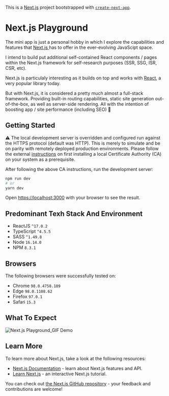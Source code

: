 This is a [Next.js](https://nextjs.org/) project bootstrapped with [`create-next-app`](https://github.com/vercel/next.js/tree/canary/packages/create-next-app).

# Next.js Playground

The mini app is just a personal hobby in which I explore the capabilities and features that [Next.js ](https://nextjs.org/) has to offer in the ever-evolving JavaScipt space.

I intend to build put additional self-contained React components / pages within the Next.js framework for self-research purposes (SSR, SSG, ISR, CSR, etc).

Next.js is particulaly interesting as it builds on top and works with [React](https://reactjs.org/), a very popular library today.

But with Next.js, it is considered a pretty much almost a full-stack framework. Providing built-in routing capabilities, static site generation out-of-the-box, as well as server-side rendering. All with the intention of boosting app / site performance (including SEO) 🤯

## Getting Started

⚠️ The local development server is overridden and configured run against the HTTPS protocol (default was HTTP). This is merely to simulate and be on parity with remotely deployed production environments. Please follow the external [instructions](https://dev.to/nakib/using-https-on-next-js-local-development-server-bcd) on first installing a local Certificate Authority (CA) on your system as a prerequisite.

After following the above CA instructions, run the development server:

```bash
npm run dev
# or
yarn dev
```

Open [https://localhost:3000](https://localhost:3000) with your browser to see the result.

## Predominant Texh Stack And Environment
- ReactJS `^17.0.2`
- TypeScript `^4.5.5`
- SASS `^1.49.8`
- Node `16.14.0`
- NPM `8.3.1`

## Browsers

The following browsers were successfully tested on:

- Chrome `98.0.4758.109`
- Edge `98.0.1108.62`
- Firefox `97.0.1`
- Safari `15.3`

## What To Expect

![Next.js Playground_GIF Demo](https://user-images.githubusercontent.com/7581546/155977165-bdeebcab-8c78-4167-a00c-a6054ff9a5b3.gif)

## Learn More

To learn more about Next.js, take a look at the following resources:

- [Next.js Documentation](https://nextjs.org/docs) - learn about Next.js features and API.
- [Learn Next.js](https://nextjs.org/learn) - an interactive Next.js tutorial.

You can check out [the Next.js GitHub repository](https://github.com/vercel/next.js/) - your feedback and contributions are welcome!
